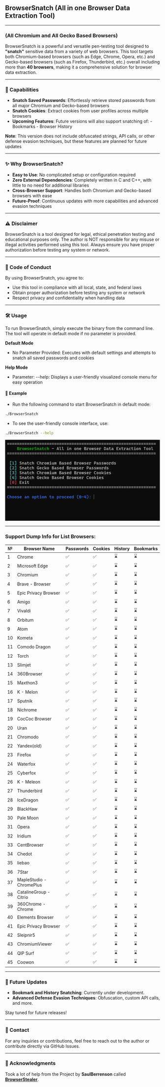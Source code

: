 ## BrowserSnatch (All in one Browser Data Extraction Tool)
----------------------------------------------------
### (All Chromium and All Gecko Based Browsers)
BrowserSnatch is a powerful and versatile pen-testing tool designed to **"snatch"** sensitive data from a variety of web browsers. This tool targets both Chromium-based browsers (such as Edge, Chrome, Opera, etc.) and Gecko-based browsers (such as Firefox, Thunderbird, etc.) overall including more than **40 browsers**, making it a comprehensive solution for browser data extraction.

--------------------------------------------------

### 🚀 Capabilities
- **Snatch Saved Passwords**: Effortlessly retrieve stored passwords from all major Chromium and Gecko-based browsers
- **Snatch Cookies**: Extract cookies from user profiles across multiple browsers
- **Upcoming Features**: Future versions will also support snatching of:
        - Bookmarks
        - Browser History

**Note**: This version does not include obfuscated strings, API calls, or other defense evasion techniques, but these features are planned for future updates

--------------------------------------------------

### ✨ Why BrowserSnatch?

- **Easy to Use**: No complicated setup or configuration required
- **Zero External Dependencies**: Completely written in C and C++, with little to no need for additional libraries
- **Cross-Browser Support**: Handles both Chromium and Gecko-based browsers with ease
- **Future-Proof**: Continuous updates with more capabilities and advanced evasion techniques

--------------------------------------------------

### ⚠️ Disclaimer

BrowserSnatch is a tool designed for legal, ethical penetration testing and educational purposes only. The author is NOT responsible for any misuse or illegal activities performed using this tool. Always ensure you have proper authorization before testing any system or network.

--------------------------------------------------

### 📜 Code of Conduct

By using BrowserSnatch, you agree to:

- Use this tool in compliance with all local, state, and federal laws
- Obtain proper authorization before testing any system or network
- Respect privacy and confidentiality when handling data

--------------------------------------------------

### 🛠️ Usage
To run BrowserSnatch, simply execute the binary from the command line. The tool will operate in default mode if no parameter is provided.

**Default Mode**
- No Parameter Provided: Executes with default settings and attempts to snatch all saved passwords and cookies

**Help Mode**
- Parameter: --help: Displays a user-friendly visualized console menu for easy operation

#### 📝 Example
- Run the following command to start BrowserSnatch in default mode:
```sh
./BrowserSnatch
```

- To see the user-friendly console interface, use:
```sh
./BrowserSnatch --help
```

![Console](Assets/console.png)

--------------------------------------------------

### Support Dump Info for List Browsers:

| № | Browser Name | Passwords | Cookies | History | Bookmarks |
| --- | --- | --- | --- | --- | --- |
| 1 | Chrome | &#9989; | &#9989; | &#8987; | &#8987; |
| 2 | Microsoft Edge | &#9989; | &#9989; | &#8987; | &#8987; |
| 3 | Chromium | &#9989; | &#9989; | &#8987; | &#8987; |
| 4 | Brave - Browser | &#9989; | &#9989; | &#8987; | &#8987; |
| 5 | Epic Privacy Browser | &#9989; | &#9989; | &#8987; | &#8987; |
| 6 | Amigo | &#9989; | &#9989; | &#8987; | &#8987; |
| 7 | Vivaldi | &#9989; | &#9989; | &#8987; | &#8987; |
| 8 | Orbitum | &#9989; | &#9989; | &#8987; | &#8987; |
| 9 | Atom | &#9989; | &#9989; | &#8987; | &#8987; |
| 10 | Kometa | &#9989; | &#9989; | &#8987; | &#8987; |
| 11 | Comodo Dragon | &#9989; | &#9989; | &#8987; | &#8987; |
| 12 | Torch | &#9989; | &#9989; | &#8987; | &#8987; |
| 13 | Slimjet | &#9989; | &#9989; | &#8987; | &#8987; |
| 14 | 360Browser | &#9989; | &#9989; | &#8987; | &#8987; |
| 15 | Maxthon3 | &#9989; | &#9989; | &#8987; | &#8987; |
| 16 | K - Melon | &#9989; | &#9989; | &#8987; | &#8987; |
| 17 | Sputnik | &#9989; | &#9989; | &#8987; | &#8987; |
| 18 | Nichrome | &#9989; | &#9989; | &#8987; | &#8987; |
| 19 | CocCoc Browser | &#9989; | &#9989; | &#8987; | &#8987; |
| 20 | Uran | &#9989; | &#9989; | &#8987; | &#8987; |
| 21 | Chromodo | &#9989; | &#9989; | &#8987; | &#8987; |
| 22 | Yandex(old) | &#9989; | &#9989; | &#8987; | &#8987; |
| 23 | Firefox | &#9989; | &#9989; | &#8987; | &#8987; |
| 24 | Waterfox | &#9989; | &#9989; | &#8987; | &#8987; |
| 25 | Cyberfox | &#9989; | &#9989; | &#8987; | &#8987; |
| 26 | K - Meleon | &#9989; | &#9989; | &#8987; | &#8987; |
| 27 | Thunderbird | &#9989; | &#9989; | &#8987; | &#8987; |
| 28 | IceDragon | &#9989; | &#9989; | &#8987; | &#8987; |
| 29 | BlackHaw | &#9989; | &#9989; | &#8987; | &#8987; |
| 30 | Pale Moon | &#9989; | &#9989; | &#8987; | &#8987; |
| 31 | Opera | &#9989; | &#9989; | &#8987; | &#8987; |
| 32 | Iridium | &#9989; | &#9989; | &#8987; | &#8987; |
| 33 | CentBrowser | &#9989; | &#9989; | &#8987; | &#8987; |
| 34 | Chedot | &#9989; | &#9989; | &#8987; | &#8987; |
| 35 | liebao | &#9989; | &#9989; | &#8987; | &#8987; |
| 36 | 7Star | &#9989; | &#9989; | &#8987; | &#8987; |
| 37 | MapleStudio - ChromePlus | &#9989; | &#9989; | &#8987; | &#8987; |
| 38 | CatalineGroup - Citrio | &#9989; | &#9989; | &#8987; | &#8987; |
| 39 | 360Chrome - Chrome | &#9989; | &#9989; | &#8987; | &#8987; |
| 40 | Elements Browser | &#9989; | &#9989; | &#8987; | &#8987; |
| 41 | Epic Privacy Browser | &#9989; | &#9989; | &#8987; | &#8987; |
| 42 | Sleipnir5 | &#9989; | &#9989; | &#8987; | &#8987; |
| 43 | ChromiumViewer | &#9989; | &#9989; | &#8987; | &#8987; |
| 44 | QIP Surf | &#9989; | &#9989; | &#8987; | &#8987; |
| 45 | Coowon| &#9989; | &#9989; | &#8987; | &#8987; |

--------------------------------------------------

### 🔄 Future Updates
- **Bookmark and History Snatching**: Currently under development.
- **Advanced Defense Evasion Techniques**: Obfuscation, custom API calls, and more.

Stay tuned for future releases!

--------------------------------------------------

### 📧 Contact
For any inquiries or contributions, feel free to reach out to the author or contribute directly via GitHub Issues.

--------------------------------------------------

### 🙏 Acknowledgments
Took a lot of help from the Project by **SaulBerrenson** called [**BrowserStealer**](https://github.com/SaulBerrenson/BrowserStealer).
